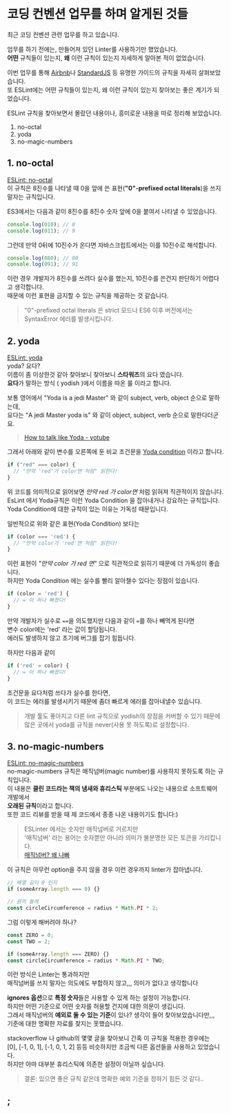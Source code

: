 
# 코딩 컨벤션 업무를 하며 알게된 것들

최근 코딩 컨벤션 관련 업무를 하고 있습니다.  

업무를 하기 전에는, 만들어져 있던 Linter를 사용하기만 했었습니다.  
**어떤** 규칙들이 있는지, **왜** 이런 규칙이 있는지 자세하게 알아본 적이 없었습니다.  

이번 업무를 통해 [Airbnb](https://github.com/airbnb/javascript)나 [StandardJS](https://standardjs.com/) 등 유명한 가이드의 규칙을 자세히 살펴보았습니다.  
또 ESLint에는 어떤 규칙들이 있는지, 왜 이런 규칙이 있는지 찾아보는 좋은 계기가 되었습니다.  

ESLint 규칙을 찾아보면서 몰랐던 내용이나, 흥미로운 내용을 따로 정리해 보았습니다.  

1. no-octal  
1. yoda  
1. no-magic-numbers  


## 1. no-octal
[ESLint: no-octal](https://eslint.org/docs/rules/no-octal)  
이 규칙은 8진수를 나타낼 때 0을 앞에 쓴 표현(**"0"-prefixed octal literals**)을 쓰지 말자는 규칙입니다.  

ES3에서는 다음과 같이 8진수를 8진수 숫자 앞에 0을 붙여서 나타낼 수 있었습니다.  

```javascript
console.log(010); // 8
console.log(011); // 9
```

그런데 만약 0뒤에 10진수가 온다면 자바스크립트에서는 이를 10진수로 해석합니다.

```javascript
console.log(080); // 80
console.log(091); // 91
```
  
이런 경우 개발자가 8진수를 쓰려다 실수를 했는지, 10진수를 쓴건지 판단하기 어렵다고 생각합니다.  
때문에 이런 표현을 금지할 수 있는 규칙을 제공하는 것 같습니다.
   
> "0"-prefixed octal literals 은 strict 모드나 ES6 이후 버전에서는  
> SyntaxError 에러를 발생시킵니다.  


## 2. yoda
[ESLint: yoda](https://eslint.org/docs/rules/yoda)  
yoda? 요다?  
이름이 좀 이상한것 같아 찾아보니 찾아보니 **스타워즈**의 요다 였습니다.  
**요다**가 말하는 방식 ( yodish )에서 이름을 따온 룰 이라고 합니다.  

보통 영어에서 "Yoda is a jedi Master" 와 같이 subject, verb, object 순으로 말하는데,  
요다는 "A jedi Master yoda is" 와 같이 object, subject, verb 순으로 말한다더군요.  
  
> [How to talk like Yoda - yotube](https://www.youtube.com/watch?v=O8yXTxodxrg)  
  
그래서 아래와 같이 변수를 오른쪽에 둔 비교 조건문을 [Yoda condition](https://en.wikipedia.org/wiki/Yoda_conditions) 이라고 합니다.  

```javascript
if ("red" === color) {
  // "만약 'red'가 color면 처럼" 읽힌다!
}
```
  
위 코드를 의미적으로 읽어보면 *만약 red 가 color면* 처럼 읽혀져 직관적이지 않습니다.  
EsLint 에서 Yoda규칙은 이런 Yoda Condition 을 잡아내거나 강요하는 규칙입니다.  
Yoda Condition에 대한 규칙이 있는 이유는 가독성 때문입니다.  
  
일반적으로 위와 같은 표현(Yoda Condition) 보다는
```javascript
if (color === 'red') {
  // "만약 color가 'red'면 처럼" 읽힌다!
}
```
이런 표현이 *"만약 color 가 red 면"* 으로 직관적으로 읽히기 때문에 더 가독성이 좋습니다.  
하지만 Yoda Condition 에는 실수를 빨리 알아챌수 있다는 장점이 있습니다.
```javascript
if (color = 'red') {
  // = 이 하나 빠졌다!
}
```
만약 개발자가 실수로 `==`을 의도했지만 다음과 같이 `=`를 하나 빼먹게 된다면  
변수 color에는 'red' 라는 값이 할당됩니다.  
에러도 발생하지 않고 초기에 버그를 잡기 힘듭니다.  

하지만 다음과 같이
```javascript
if ('red' = color) {
  // = 이 하나 빠졌다!
}
```
조건문을 요다처럼 쓰다가 실수를 한다면,  
이 코드는 에러를 발생시키기 때문에 좀더 빠르게 에러를 잡아내낼수 있습니다.  

> 개발 툴도 좋아지고 다른 lint 규칙으로 yodish의 장점을 커버할 수 있기 때문에  
> 많은 곳에서 yoda를 규칙을 never(사용 못 하도록)로 설정합니다.  


## 3. no-magic-numbers
[ESLint: no-magic-numbers](https://eslint.org/docs/rules/no-magic-numbers)  
no-magic-numbers 규칙은 매직넘버(magic number)를 사용하지 못하도록 하는 규칙입니다.  
이 내용은 **클린 코드라는 책의 냄새와 휴리스틱** 부분에도 나오는 내용으로 소프트웨어 개발에서  
**오래된 규칙**이라고 합니다.  
또한 코드 리뷰를 받을 때 제 코드에서 종종 나온 내용이기도 합니다:)
  
> ESLinter 에서는 숫자만 매직넘버로 거르지만  
> '매직넘버' 라는 용어는 숫자뿐만 아니라 의미가 불분명한 모든 토큰을 가리킵니다.  
> [매직넘버? 왜 나빠](https://stackoverflow.com/questions/47882/what-is-a-magic-number-and-why-is-it-bad)
  
이 규칙은 아무런 option을 주지 않을 경우 이런 경우까지 linter가 잡아냅니다.  

```javascript
// 배열 길이 0 인지
if (someArray.length === 0) {}

// 원의 둘레
const circleCircumference = radius * Math.PI * 2;  
```
그럼 이렇게 해버려야 하나?  
```javascript
const ZERO = 0;
const TWO = 2;

if (someArray.length === ZERO) {}
const circleCircumference = radius * Math.PI * TWO;
```
이런 방식은 Linter는 통과하지만  
매직넘버를 쓰지 말자는 의도에도 부합하지 않고,,, 의미가 없다고 생각합니다

**ignores 옵션**으로 **특정 숫자**들은 사용할 수 있게 하는 설정이 가능합니다.  
하지만 어떤 기준으로 어떤 숫자를 허용할 건지에 대한 의문이 생깁니다.  
그래서 매직넘버의 **예외로 둘 수 있는 기준**이 있나? 생각이 들어 찾아보았습니다만,,,  
기준에 대한 명확한 자료를 찾지는 못했습니다.  

stackoverflow 나 github의 몇몇 글을 찾아보니 간혹 이 규칙을 적용한 경우에는  
\[0\], \[-1, 0, 1\], \[-1, 0, 1, 2\] 등등 비슷하지만 조금씩 다른 옵션들을 사용하고 있었습니다.  
하지만 아마 대부분 휴리스틱에 의존한 설정이 아닐까 싶습니다.  


> 결론: 있으면 좋은 규칙 같은데 명확한 예외 기준을 정하기 힘든 것 같다..  

## ;